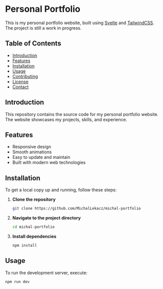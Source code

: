 # Personal Portfolio

This is my personal portfolio website, built using [Svelte](https://svelte.dev/) and [TailwindCSS](https://tailwindcss.com/). The project is still a work in progress.

## Table of Contents
- [Introduction](#introduction)
- [Features](#features)
- [Installation](#installation)
- [Usage](#usage)
- [Contributing](#contributing)
- [License](#license)
- [Contact](#contact)

## Introduction
This repository contains the source code for my personal portfolio website. The website showcases my projects, skills, and experience.

## Features
- Responsive design
- Smooth animations
- Easy to update and maintain
- Built with modern web technologies

## Installation

To get a local copy up and running, follow these steps:

1. **Clone the repository**

    ```bash
    git clone https://github.com/MichalLekacz/michal-portfolio
    ```

2. **Navigate to the project directory**

    ```bash
    cd michal-portfolio
    ```

3. **Install dependencies**

    ```bash
    npm install
    ```

## Usage

To run the development server, execute:

```bash
npm run dev
